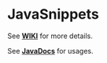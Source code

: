 # JavaSnippets

See [**WIKI**](https://github.com/ShaneBeee/JavaSnippets/wiki) for more details.

See [**JavaDocs**](https://shanebeee.github.io/JavaSnippets/) for usages.
